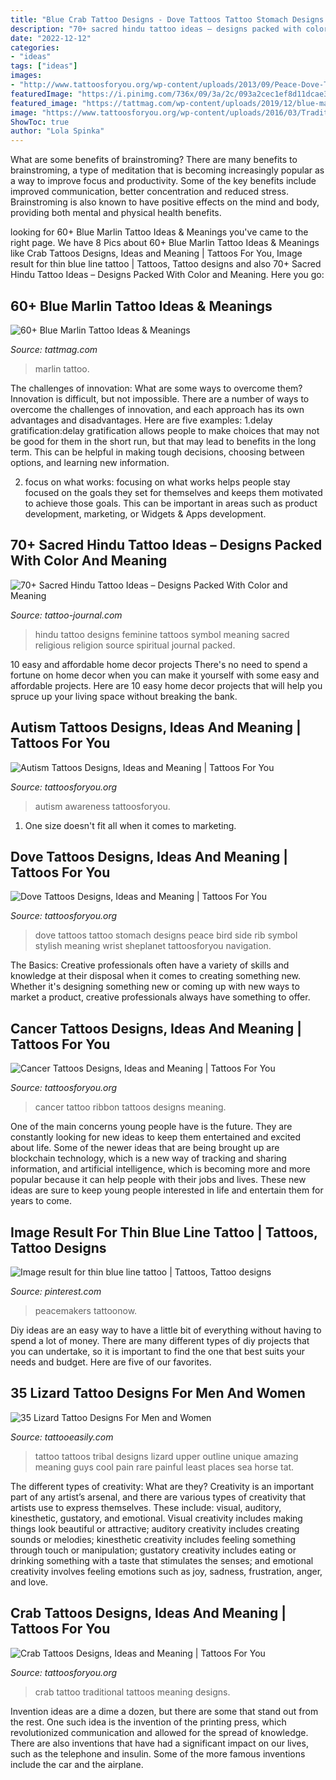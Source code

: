 ```yaml
---
title: "Blue Crab Tattoo Designs - Dove Tattoos Tattoo Stomach Designs Peace Bird Side Rib Symbol Stylish Meaning Wrist Sheplanet Tattoosforyou Navigation"
description: "70+ sacred hindu tattoo ideas – designs packed with color and meaning"
date: "2022-12-12"
categories:
- "ideas"
tags: ["ideas"]
images:
- "http://www.tattoosforyou.org/wp-content/uploads/2013/09/Peace-Dove-Tattoos.jpg"
featuredImage: "https://i.pinimg.com/736x/09/3a/2c/093a2cec1ef8d11dcae357b80162bb75--thin-blue-lines-line-tattoos.jpg"
featured_image: "https://tattmag.com/wp-content/uploads/2019/12/blue-marlin-tattoo-43.jpg"
image: "https://www.tattoosforyou.org/wp-content/uploads/2016/03/Traditional-Crab-Tattoo.jpg"
ShowToc: true
author: "Lola Spinka"
---
```



What are some benefits of brainstroming?
There are many benefits to brainstroming, a type of meditation that is becoming increasingly popular as a way to improve focus and productivity. Some of the key benefits include improved communication, better concentration and reduced stress. Brainstroming is also known to have positive effects on the mind and body, providing both mental and physical health benefits.

	

		
looking for 60+ Blue Marlin Tattoo Ideas &amp; Meanings you've came to the right page. We have 8 Pics about 60+ Blue Marlin Tattoo Ideas &amp; Meanings like Crab Tattoos Designs, Ideas and Meaning | Tattoos For You, Image result for thin blue line tattoo | Tattoos, Tattoo designs and also 70+ Sacred Hindu Tattoo Ideas – Designs Packed With Color and Meaning. Here you go:
		
    
## 60+ Blue Marlin Tattoo Ideas &amp; Meanings

<img loading=lazy src="https://tattmag.com/wp-content/uploads/2019/12/blue-marlin-tattoo-43.jpg" onerror="this.onerror=null;this.src='https://tse4.mm.bing.net/th?id=OIP.4G5Ae9x0kES5fC2zXltvFAHaMO&amp;pid=15.1';" alt="60+ Blue Marlin Tattoo Ideas &amp; Meanings">

_Source: tattmag.com_

>marlin tattoo. 

	

The challenges of innovation: What are some ways to overcome them?
Innovation is difficult, but not impossible. There are a number of ways to overcome the challenges of innovation, and each approach has its own advantages and disadvantages. Here are five examples:
1.delay gratification:delay gratification allows people to make choices that may not be good for them in the short run, but that may lead to benefits in the long term. This can be helpful in making tough decisions, choosing between options, and learning new information.

2. focus on what works: focusing on what works helps people stay focused on the goals they set for themselves and keeps them motivated to achieve those goals. This can be important in areas such as product development, marketing, or Widgets & Apps development.


    
## 70+ Sacred Hindu Tattoo Ideas – Designs Packed With Color And Meaning

<img loading=lazy src="https://tattoo-journal.com/wp-content/uploads/2016/09/hindu-tattoo31-650x650.jpg" onerror="this.onerror=null;this.src='https://tse1.mm.bing.net/th?id=OIP.giGjd_TvZzcBumUvuzUDZwHaHa&amp;pid=15.1';" alt="70+ Sacred Hindu Tattoo Ideas – Designs Packed With Color and Meaning">

_Source: tattoo-journal.com_

>hindu tattoo designs feminine tattoos symbol meaning sacred religious religion source spiritual journal packed. 

	

10 easy and affordable home decor projects
There's no need to spend a fortune on home decor when you can make it yourself with some easy and affordable projects. Here are 10 easy home decor projects that will help you spruce up your living space without breaking the bank.

    
## Autism Tattoos Designs, Ideas And Meaning | Tattoos For You

<img loading=lazy src="https://www.tattoosforyou.org/wp-content/uploads/2013/11/Autism-Tattoos-768x1024.jpg" onerror="this.onerror=null;this.src='https://tse2.mm.bing.net/th?id=OIP.TpWUCNy9OKT0XMK7D-NnDAHaJ4&amp;pid=15.1';" alt="Autism Tattoos Designs, Ideas and Meaning | Tattoos For You">

_Source: tattoosforyou.org_

>autism awareness tattoosforyou. 

	

1. One size doesn't fit all when it comes to marketing.

    
## Dove Tattoos Designs, Ideas And Meaning | Tattoos For You

<img loading=lazy src="http://www.tattoosforyou.org/wp-content/uploads/2013/09/Peace-Dove-Tattoos.jpg" onerror="this.onerror=null;this.src='https://tse4.mm.bing.net/th?id=OIP.oJCu_DiX6wtCfrGpqFuZOQHaJ4&amp;pid=15.1';" alt="Dove Tattoos Designs, Ideas and Meaning | Tattoos For You">

_Source: tattoosforyou.org_

>dove tattoos tattoo stomach designs peace bird side rib symbol stylish meaning wrist sheplanet tattoosforyou navigation. 

	

The Basics:
Creative professionals often have a variety of skills and knowledge at their disposal when it comes to creating something new. Whether it's designing something new or coming up with new ways to market a product, creative professionals always have something to offer.

    
## Cancer Tattoos Designs, Ideas And Meaning | Tattoos For You

<img loading=lazy src="http://www.tattoosforyou.org/wp-content/uploads/2013/10/Cancer-Ribbon-Tattoo-Ideas.jpg" onerror="this.onerror=null;this.src='https://tse3.mm.bing.net/th?id=OIP.Pbx3nR4Ygb9TcBmbl0c0bwHaJ4&amp;pid=15.1';" alt="Cancer Tattoos Designs, Ideas and Meaning | Tattoos For You">

_Source: tattoosforyou.org_

>cancer tattoo ribbon tattoos designs meaning. 

	

One of the main concerns young people have is the future. They are constantly looking for new ideas to keep them entertained and excited about life. Some of the newer ideas that are being brought up are blockchain technology, which is a new way of tracking and sharing information, and artificial intelligence, which is becoming more and more popular because it can help people with their jobs and lives. These new ideas are sure to keep young people interested in life and entertain them for years to come.

    
## Image Result For Thin Blue Line Tattoo | Tattoos, Tattoo Designs

<img loading=lazy src="https://i.pinimg.com/736x/09/3a/2c/093a2cec1ef8d11dcae357b80162bb75--thin-blue-lines-line-tattoos.jpg" onerror="this.onerror=null;this.src='https://tse4.mm.bing.net/th?id=OIP.jrkeX3BPtRKgDSKQ0NZdXQHaJ6&amp;pid=15.1';" alt="Image result for thin blue line tattoo | Tattoos, Tattoo designs">

_Source: pinterest.com_

>peacemakers tattoonow. 

	

Diy ideas are an easy way to have a little bit of everything without having to spend a lot of money. There are many different types of diy projects that you can undertake, so it is important to find the one that best suits your needs and budget. Here are five of our favorites.

    
## 35 Lizard Tattoo Designs For Men And Women

<img loading=lazy src="http://www.tattooeasily.com/wp-content/uploads/2013/03/Lizard-Tattoo-Designs-For-Men-and-Women-16.jpg" onerror="this.onerror=null;this.src='https://tse1.mm.bing.net/th?id=OIP.MLzta3wjBNMuBcCWk_B0MgHaKt&amp;pid=15.1';" alt="35 Lizard Tattoo Designs For Men and Women">

_Source: tattooeasily.com_

>tattoo tattoos tribal designs lizard upper outline unique amazing meaning guys cool pain rare painful least places sea horse tat. 

	

The different types of creativity: What are they?
Creativity is an important part of any artist’s arsenal, and there are various types of creativity that artists use to express themselves. These include: visual, auditory, kinesthetic, gustatory, and emotional. Visual creativity includes making things look beautiful or attractive; auditory creativity includes creating sounds or melodies; kinesthetic creativity includes feeling something through touch or manipulation; gustatory creativity includes eating or drinking something with a taste that stimulates the senses; and emotional creativity involves feeling emotions such as joy, sadness, frustration, anger, and love.

    
## Crab Tattoos Designs, Ideas And Meaning | Tattoos For You

<img loading=lazy src="https://www.tattoosforyou.org/wp-content/uploads/2016/03/Traditional-Crab-Tattoo.jpg" onerror="this.onerror=null;this.src='https://tse4.mm.bing.net/th?id=OIP.rt2rE1tzvrj0yPUyBE6ilgHaLH&amp;pid=15.1';" alt="Crab Tattoos Designs, Ideas and Meaning | Tattoos For You">

_Source: tattoosforyou.org_

>crab tattoo traditional tattoos meaning designs. 

	

Invention ideas are a dime a dozen, but there are some that stand out from the rest. One such idea is the invention of the printing press, which revolutionized communication and allowed for the spread of knowledge. There are also inventions that have had a significant impact on our lives, such as the telephone and insulin. Some of the more famous inventions include the car and the airplane.

